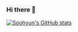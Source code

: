 ### Hi there 👋

<!--
**soohyxn/soohyxn** is a ✨ _special_ ✨ repository because its `README.md` (this file) appears on your GitHub profile.

Here are some ideas to get you started:

- 🔭 I’m currently working on ...
- 🌱 I’m currently learning ...
- 👯 I’m looking to collaborate on ...
- 🤔 I’m looking for help with ...
- 💬 Ask me about ...
- 📫 How to reach me: ...
- 😄 Pronouns: ...
- ⚡ Fun fact: ...
-->

[![Soohyun's GitHub stats](https://github-readme-stats.vercel.app/api?username=soohyxn)](https://github.com/anuraghazra/github-readme-stats)
